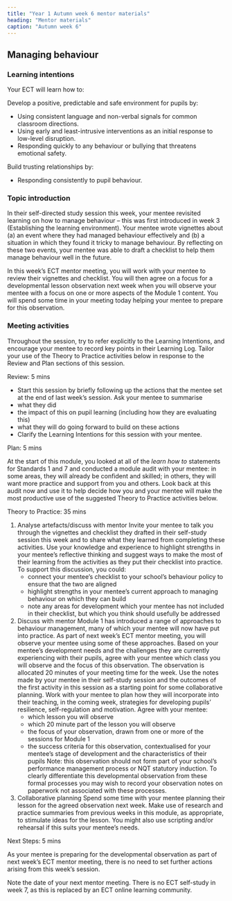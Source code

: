 ```yaml
---
title: "Year 1 Autumn week 6 mentor materials"
heading: "Mentor materials"
caption: "Autumn week 6"
---
```


## Managing behaviour

### Learning intentions

Your ECT will learn how to:

Develop a positive, predictable and safe environment for pupils by:

- Using consistent language and non-verbal signals for common classroom directions.
- Using early and least-intrusive interventions as an initial response to low-level disruption.
- Responding quickly to any behaviour or bullying that threatens emotional safety.

Build trusting relationships by:

- Responding consistently to pupil behaviour.

### Topic introduction

In their self-directed study session this week, your mentee revisited learning on how to manage behaviour – this was first introduced in week 3 (Establishing the learning environment). Your mentee wrote vignettes about (a) an event where they had managed behaviour effectively and (b) a situation in which they found it tricky to manage behaviour. By reflecting on these two events, your mentee was able to draft a checklist to help them manage behaviour well in the future.

In this week’s ECT mentor meeting, you will work with your mentee to review their vignettes and checklist. You will then agree on a focus for a developmental lesson observation next week when you will observe your mentee with a focus on one or more aspects of the Module 1 content. You will spend some time in your meeting today helping your mentee to prepare for this observation.

### Meeting activities

Throughout the session, try to refer explicitly to the Learning Intentions, and encourage your mentee to record key points in their Learning Log. Tailor your use of the Theory to Practice activities below in response to the Review and Plan sections of this session.

Review: 5 mins

- Start this session by briefly following up the actions that the mentee set at the end of last week’s session. Ask your mentee to summarise
- what they did
- the impact of this on pupil learning (including how they are evaluating this)
- what they will do going forward to build on these actions
- Clarify the Learning Intentions for this session with your mentee.

Plan: 5 mins

At the start of this module, you looked at all of the _learn how to_ statements for Standards 1 and 7 and conducted a module audit with your mentee: in some areas, they will already be confident and skilled; in others, they will want more practice and support from you and others. Look back at this audit now and use it to help decide how you and your mentee will make the most productive use of the suggested Theory to Practice activities below.

Theory to Practice: 35 mins

1. Analyse artefacts/discuss with mentor
   Invite your mentee to talk you through the vignettes and checklist they drafted in their self-study session this week and to share what they learned from completing these activities. Use your knowledge and experience to highlight strengths in your mentee’s reflective thinking and suggest ways to make the most of their learning from the activities as they put their checklist into practice.
   To support this discussion, you could:
   - connect your mentee’s checklist to your school’s behaviour policy to ensure that the two are aligned
   - highlight strengths in your mentee’s current approach to managing behaviour on which they can build
   - note any areas for development which your mentee has not included in their checklist, but which you think should usefully be addressed
2. Discuss with mentor
   Module 1 has introduced a range of approaches to behaviour management, many of which your mentee will now have put into practice. As part of next week’s ECT mentor meeting, you will observe your mentee using some of these approaches. Based on your mentee’s development needs and the challenges they are currently experiencing with their pupils, agree with your mentee which class you will observe and the focus of this observation. The observation is allocated 20 minutes of your meeting time for the week.
   Use the notes made by your mentee in their self-study session and the outcomes of the first activity in this session as a starting point for some collaborative planning. Work with your mentee to plan how they will incorporate into their teaching, in the coming week, strategies for developing pupils’ resilience, self-regulation and motivation.
   Agree with your mentee:
   - which lesson you will observe
   - which 20 minute part of the lesson you will observe
   - the focus of your observation, drawn from one or more of the sessions for Module 1
   - the success criteria for this observation, contextualised for your mentee’s stage of development and the characteristics of their pupils
   Note: this observation should not form part of your school’s performance management process or NQT statutory induction. To clearly differentiate this developmental observation from these formal processes you may wish to record your observation notes on paperwork not associated with these processes.
3. Collaborative planning
   Spend some time with your mentee planning their lesson for the agreed observation next week. Make use of research and practice summaries from previous weeks in this module, as appropriate, to stimulate ideas for the lesson. You might also use scripting and/or rehearsal if this suits your mentee’s needs.

Next Steps: 5 mins

As your mentee is preparing for the developmental observation as part of next week’s ECT mentor meeting, there is no need to set further actions arising from this week’s session.

Note the date of your next mentor meeting. There is no ECT self-study in week 7, as this is replaced by an ECT online learning community.

